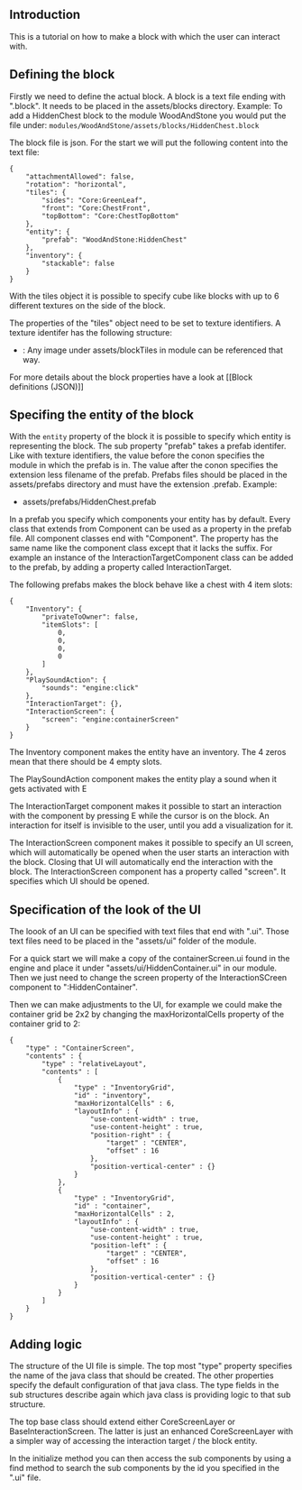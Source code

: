 ## Introduction
This is a tutorial on how to make a block with which the user can interact with.
## Defining the block
Firstly we need to define the actual block. A block is a text file ending with ".block". It needs to be placed in the assets/blocks directory. Example: To add a HiddenChest block to the module WoodAndStone you would put the file under:
`modules/WoodAndStone/assets/blocks/HiddenChest.block`

The block file is json. For the start we will put the following content into the text file:
```
{
    "attachmentAllowed": false,
    "rotation": "horizontal",
    "tiles": {
        "sides": "Core:GreenLeaf",
        "front": "Core:ChestFront",
        "topBottom": "Core:ChestTopBottom"
    },
    "entity": {
        "prefab": "WoodAndStone:HiddenChest"
    },
    "inventory": {
        "stackable": false
    }
}
```

With the tiles object it is possible to specify cube like blocks with up to 6 different textures on the side of the block. 

The properties of the "tiles" object need to be set to texture identifiers. A texture
identifer has the following structure:
* <module name>:<tile image name without extension>
Any image under assets/blockTiles in module can be referenced that way.

For more details about the block properties have a look at [[Block definitions (JSON)]]

## Specifing the entity of the block
With the `entity` property of the block it is possible to specify which entity is representing the block. The sub property "prefab" takes a prefab identifer. Like with texture identifiers, the value before the conon specifies the module in which the prefab is in. The value after the conon specifies the extension less filename of the prefab. Prefabs files should be placed in the assets/prefabs directory and must have the extension .prefab. Example:
* assets/prefabs/HiddenChest.prefab

In a prefab you specify which components your entity has by default.
Every class that extends from Component can be used as a property in the prefab file.
All component classes end with "Component". The property has the same name like the component class except that it lacks the suffix. For example an instance of the InteractionTargetComponent class can be added to the prefab, by adding a property called InteractionTarget.

The following prefabs makes the block behave like a chest with 4 item slots:
```
{
    "Inventory": {
        "privateToOwner": false,
        "itemSlots": [
            0,
            0,
            0,
            0
        ]
    },
    "PlaySoundAction": {
        "sounds": "engine:click"
    },
    "InteractionTarget": {},
    "InteractionScreen": {
        "screen": "engine:containerScreen"
    }
}
```
The Inventory component makes the entity have an inventory. The 4 zeros mean that there should be 4 empty slots.

The PlaySoundAction component makes the entity play a sound when it gets activated with E

The InteractionTarget component makes it possible to start an interaction with the component by pressing E while the cursor is on the block. An interaction for itself is invisible to the user, until you add a visualization for it.

The InteractionScreen component makes it possible to specify an UI screen, which will automatically be opened when the user starts an interaction with the block. Closing that UI will automatically end the interaction with the block. The InteractionScreen component has a property called "screen". It specifies which UI should be opened.

## Specification of the look of the UI
The loook of an UI can be specified with text files that end with ".ui". Those text files need
to be placed in the "assets/ui" folder of the module.

For a quick start we will make a copy of the containerScreen.ui found in the engine and place it under "assets/ui/HiddenContainer.ui" in our module. Then we just need to change the
screen property of the InteractionSCreen component to "<our module>:HiddenContainer". 

Then we can make adjustments to the UI, for example we could make the container grid
be 2x2 by changing the maxHorizontalCells property of the container grid to 2:
```
{
    "type" : "ContainerScreen",
    "contents" : {
        "type" : "relativeLayout",
        "contents" : [
            {
                "type" : "InventoryGrid",
                "id" : "inventory",
                "maxHorizontalCells" : 6,
                "layoutInfo" : {
                    "use-content-width" : true,
                    "use-content-height" : true,
                    "position-right" : {
                        "target" : "CENTER",
                        "offset" : 16
                    },
                    "position-vertical-center" : {}
                }
            },
            {
                "type" : "InventoryGrid",
                "id" : "container",
                "maxHorizontalCells" : 2,
                "layoutInfo" : {
                    "use-content-width" : true,
                    "use-content-height" : true,
                    "position-left" : {
                        "target" : "CENTER",
                        "offset" : 16
                    },
                    "position-vertical-center" : {}
                }
            }
        ]
    }
}
```

## Adding logic

The structure of the UI file is simple. The top most "type" property specifies the name of the java class that should be created. The other properties specify the default configuration of that java class. The type fields in the sub structures describe again which java class is providing logic to that sub structure.

The top base class should extend either CoreScreenLayer or BaseInteractionScreen. The latter is just an enhanced CoreScreenLayer with a simpler way of accessing the interaction target / the block entity.

In the initialize method you can then access the sub components by using a find method to search the sub components by the id you specified in the ".ui" file.